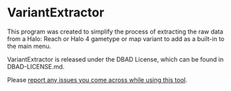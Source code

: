 # VariantExtractor #

This program was created to simplify the process of extracting the raw data from a Halo: Reach or Halo 4 gametype or map variant to add as a built-in to the main menu.

VariantExtractor is released under the DBAD License, which can be found in DBAD-LICENSE.md.

Please [report any issues you come across while using this tool](https://github.com/OrangeMohawk/VariantExtractor/issues "Issue Tracker").